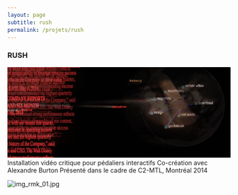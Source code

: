 ```yaml
---
layout: page
subtitle: rush
permalink: /projets/rush
---
```

### RUSH
![img_rush_01.jpg](../../assets/img/img_rush_01.png)
Installation vidéo critique pour pédaliers interactifs
Co-création avec Alexandre Burton
Présenté dans le cadre de C2-MTL, Montréal 2014


![img_rmk_01.jpg](../../assets/img/img_rush_01.jpg)
